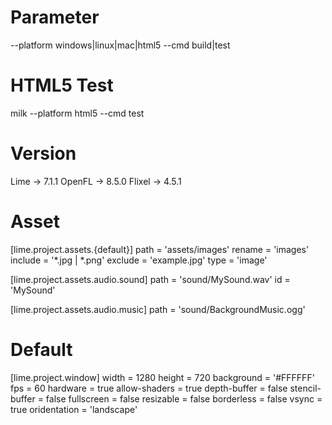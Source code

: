 # Parameter
--platform windows|linux|mac|html5
--cmd build|test

# HTML5 Test
milk --platform html5 --cmd test

# Version
Lime	->	7.1.1
OpenFL	->	8.5.0
Flixel	->	4.5.1

# Asset
[lime.project.assets.{default}]
path = 'assets/images'
rename = 'images'
include = '*.jpg | *.png'
exclude = 'example.jpg'
type = 'image'

[lime.project.assets.audio.sound]
path = 'sound/MySound.wav'
id = 'MySound'

[lime.project.assets.audio.music]
path = 'sound/BackgroundMusic.ogg'

# Default

[lime.project.window]
width = 1280
height = 720
background = '#FFFFFF'
fps = 60
hardware = true
allow-shaders = true
depth-buffer = false
stencil-buffer = false
fullscreen = false
resizable = false
borderless = false
vsync = true
oridentation = 'landscape'